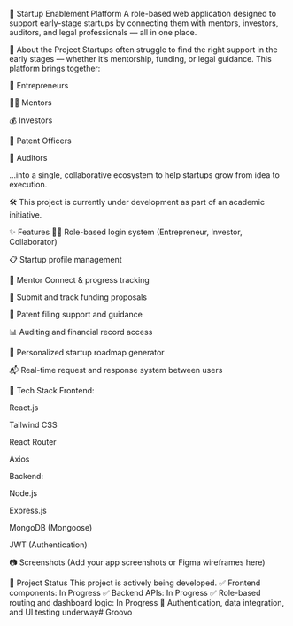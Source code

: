 🚀 Startup Enablement Platform
A role-based web application designed to support early-stage startups by connecting them with mentors, investors, auditors, and legal professionals — all in one place.

📌 About the Project
Startups often struggle to find the right support in the early stages — whether it’s mentorship, funding, or legal guidance. This platform brings together:

🎯 Entrepreneurs

🧑‍🏫 Mentors

💰 Investors

📄 Patent Officers

🧾 Auditors

...into a single, collaborative ecosystem to help startups grow from idea to execution.

🛠 This project is currently under development as part of an academic initiative.

✨ Features
🧑‍💼 Role-based login system (Entrepreneur, Investor, Collaborator)

📋 Startup profile management

🤝 Mentor Connect & progress tracking

💸 Submit and track funding proposals

📄 Patent filing support and guidance

📊 Auditing and financial record access

📍 Personalized startup roadmap generator

📬 Real-time request and response system between users

🧱 Tech Stack
Frontend:

React.js

Tailwind CSS

React Router

Axios

Backend:

Node.js

Express.js

MongoDB (Mongoose)

JWT (Authentication)

📷 Screenshots
(Add your app screenshots or Figma wireframes here)

🧪 Project Status
This project is actively being developed.
✅ Frontend components: In Progress
✅ Backend APIs: In Progress
✅ Role-based routing and dashboard logic: In Progress
🧪 Authentication, data integration, and UI testing underway# Groovo
